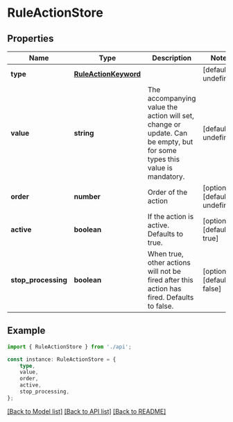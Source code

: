 # RuleActionStore


## Properties

Name | Type | Description | Notes
------------ | ------------- | ------------- | -------------
**type** | [**RuleActionKeyword**](RuleActionKeyword.md) |  | [default to undefined]
**value** | **string** | The accompanying value the action will set, change or update. Can be empty, but for some types this value is mandatory. | [default to undefined]
**order** | **number** | Order of the action | [optional] [default to undefined]
**active** | **boolean** | If the action is active. Defaults to true. | [optional] [default to true]
**stop_processing** | **boolean** | When true, other actions will not be fired after this action has fired. Defaults to false. | [optional] [default to false]

## Example

```typescript
import { RuleActionStore } from './api';

const instance: RuleActionStore = {
    type,
    value,
    order,
    active,
    stop_processing,
};
```

[[Back to Model list]](../README.md#documentation-for-models) [[Back to API list]](../README.md#documentation-for-api-endpoints) [[Back to README]](../README.md)

